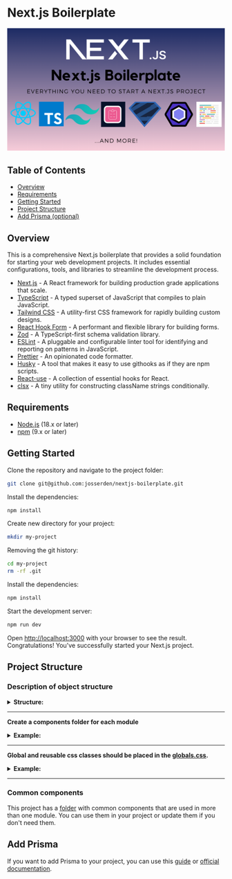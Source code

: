 # Next.js Boilerplate

![banner.png](public%2Fbanner.png)

## Table of Contents

- [Overview](#overview)
- [Requirements](#requirements)
- [Getting Started](#getting-started)
- [Project Structure](#project-structure)
- [Add Prisma (optional)](#add-prisma)

## Overview

This is a comprehensive Next.js boilerplate that provides a solid foundation for
starting your web development projects. It includes essential configurations,
tools, and libraries to streamline the development process.

- [Next.js](https://nextjs.org/) - A React framework for building production
  grade applications that scale.
- [TypeScript](https://www.typescriptlang.org/) - A typed superset of JavaScript
  that compiles to plain JavaScript.
- [Tailwind CSS](https://tailwindcss.com/) - A utility-first CSS framework for
  rapidly building custom designs.
- [React Hook Form](https://react-hook-form.com/) - A performant and flexible
  library for building forms.
- [Zod](https://zod.dev/) - A TypeScript-first schema validation library.
- [ESLint](https://eslint.org/docs/latest/) - A pluggable and configurable
  linter tool for identifying and reporting on patterns in JavaScript.
- [Prettier](https://prettier.io/docs/en/) - An opinionated code formatter.
- [Husky](https://typicode.github.io/husky/) - A tool that makes it easy to use
  githooks as if they are npm scripts.
- [React-use](https://streamich.github.io/react-use/) - A collection of
  essential hooks for React.
- [clsx](https://github.com/lukeed/clsx#readme) - A tiny utility for
  constructing className strings conditionally.

## Requirements

- [Node.js](https://nodejs.org/en/) (18.x or later)
- [npm](https://www.npmjs.com/) (9.x or later)

## Getting Started

Clone the repository and navigate to the project folder:

```bash
git clone git@github.com:josserden/nextjs-boilerplate.git
```

Install the dependencies:

```sh
npm install
```

Create new directory for your project:

```sh
mkdir my-project
```

Removing the git history:

```sh
cd my-project
rm -rf .git
```

Install the dependencies:

```sh
npm install
```

Start the development server:

```sh
npm run dev
```

Open [http://localhost:3000](http://localhost:3000) with your browser to see the
result. Congratulations! You've successfully started your Next.js project.

## Project Structure

### Description of object structure

<details>

<summary><b>Structure: </b></summary>

<br/>

```
├── .husky -> folder with githooks
|-- app -> folder with the main code of the project (pages, layout, etc.)
|-- components -> folder with reusable components
    |-- button -> folder with buttons components
    |-- form -> folder with form components
    |-- navigation -> folder with navigation components
    |-- ui -> folder with ui components
|-- public -> folder with static files (images, fonts, etc.)
<!-- You can create these folders already in work -->
|-- data -> data for the project ( from graphql, json, etc.)
|-- utils -> helpers, functions, etc.
```

</details>

---

**Create a components folder for each module**

<details>

<summary><b>Example:</b></summary>

<br/>

```
# ✅ Good

├── components
    ├── layout
        ├── Header
            ├── index.ts -> file for re->export
            ├── Header.tsx -> main component
            ├── Logo -> folder with component for this module
                ├── index.ts
                ├── Logo.tsx
        ├── Footer
            ├── index.ts
            ├── Footer.tsx
```

</details>

---

**Global and reusable css classes should be placed in the
[globals.css](app%2Fglobals.css).**

<details>

<summary><b>Example:</b></summary>

<br/>

```css
/*globals.css */
@layer base {
  html {
    @apply scroll-smooth;
  }
}

@layer components {
  .your-class {
    @apply ...;
  }
}
```

</details>

---

### Common components

This project has a [folder](components) with common components that are used in
more than one module. You can use them in your project or update them if you
don't need them.

## Add Prisma

If you want to add Prisma to your project, you can use this
[guide](https://codevoweb.com/how-to-setup-prisma-orm-in-nextjs-13-app-directory/)
or [official documentation](https://www.prisma.io/nextjs).
